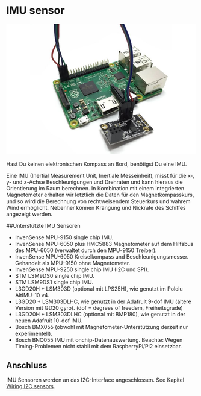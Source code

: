 # IMU sensor


![](../en/imu.png)

Hast Du keinen elektronischen Kompass an Bord, benötigst Du eine IMU.

Eine IMU (Inertial Measurement Unit, Inertiale Messeinheit), misst für die x-, y- und z-Achse Beschleunigungen und Drehraten und kann hieraus die Orientierung im Raum berechnen. In Kombination mit einem integrierten Magnetometer erhalten wir letztlich die Daten für den Magnetkompasskurs, und so wird die Berechnung von rechtweisendem Steuerkurs und wahrem Wind ermöglicht. Nebenher können  Krängung und Nickrate des Schiffes angezeigt werden.


##Unterstützte IMU Sensoren

* InvenSense MPU-9150 single chip IMU.
* InvenSense MPU-6050 plus HMC5883 Magnetometer auf dem Hilfsbus des MPU-6050 (verwaltet durch den MPU-9150 Treiber).
* InvenSense MPU-6050 Kreiselkompass und Beschleunigungsmesser. Gehandelt als MPU-9150 ohne Magnetometer.
* InvenSense MPU-9250 single chip IMU (I2C und SPI).
* STM LSM9DS0 single chip IMU.
* STM LSM9DS1 single chip IMU.
* L3GD20H + LSM303D (optional mit LPS25H), wie genutzt im Pololu AltIMU-10 v4.
* L3GD20 + LSM303DLHC, wie genutzt in der Adafruit 9-dof IMU (ältere Version mit GD20 gyro). (dof = degrees of freedem, Freiheitsgrade)
* L3GD20H + LSM303DLHC (optional mit BMP180), wie genutzt in der neuen Adafruit 10-dof IMU.
* Bosch BMX055 (obwohl mit Magnetometer-Unterstützung derzeit nur experimentell).
* Bosch BNO055 IMU mit onchip-Datenauswertung. Beachte: Wegen Timing-Problemen nicht stabil mit dem RaspberryPi/Pi2 einsetzbar.

## Anschluss

IMU Sensoren werden an das I2C-Interface angeschlossen. See Kapitel [Wiring I2C sensors](/wiring-i2c-sensors.md).

